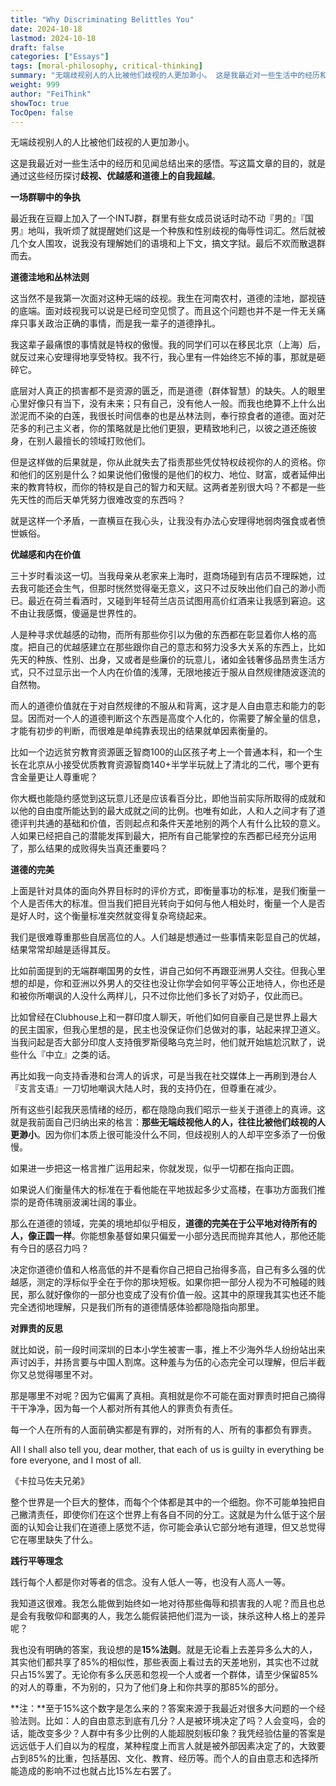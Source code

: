 ```yaml
---
title: "Why Discriminating Belittles You"
date: 2024-10-18
lastmod: 2024-10-18
draft: false
categories: ["Essays"]
tags: [moral-philosophy, critical-thinking]
summary: "无端歧视别人的人比被他们歧视的人更加渺小。 这是我最近对一些生活中的经历和见闻总结出来的感悟。写这篇文章的目的，就是通过这些经历探讨歧视、优越感和道德上的自我超越。 一场群聊中的争执..."
weight: 999
author: "FeiThink"
showToc: true
TocOpen: false
---
```




无端歧视别人的人比被他们歧视的人更加渺小。

这是我最近对一些生活中的经历和见闻总结出来的感悟。写这篇文章的目的，就是通过这些经历探讨**歧视、优越感和道德上的自我超越**。

**一场群聊中的争执**

最近我在豆瓣上加入了一个INTJ群，群里有些女成员说话时动不动『男的』『国男』地叫，我听烦了就提醒她们这是一个种族和性别歧视的侮辱性词汇。然后就被几个女人围攻，说我没有理解她们的语境和上下文，搞文字狱。最后不欢而散退群而去。

**道德洼地和丛林法则**

这当然不是我第一次面对这种无端的歧视。我生在河南农村，道德的洼地，鄙视链的底端。面对歧视我可以说是已经司空见惯了。而且这个问题也并不是一件无关痛痒只事关政治正确的事情，而是我一辈子的道德挣扎。

我这辈子最痛恨的事情就是特权的傲慢。我的同学们可以在移民北京（上海）后，就反过来心安理得地享受特权。我不行，我心里有一件始终忘不掉的事，那就是砸碎它。

底层对人真正的损害都不是资源的匮乏，而是道德（群体智慧）的缺失。人的眼里心里好像只有当下，没有未来；只有自己，没有他人一般。而我也绝算不上什么出淤泥而不染的白莲，我很长时间信奉的也是丛林法则，奉行掠食者的道德。面对茫茫多的利己主义者，你的策略就是比他们更狠，更精致地利己，以彼之道还施彼身，在别人最擅长的领域打败他们。

但是这样做的后果就是，你从此就失去了指责那些凭仗特权歧视你的人的资格。你和他们的区别是什么？如果说他们傲慢的是他们的权力、地位、财富，或者延伸出来的教育特权，而你的特权是自己的智力和天赋。这两者差别很大吗？不都是一些先天性的而后天单凭努力很难改变的东西吗？

就是这样一个矛盾，一直横亘在我心头，让我没有办法心安理得地弱肉强食或者愤世嫉俗。

**优越感和内在价值**

三十岁时看淡这一切。当我母亲从老家来上海时，逛商场碰到有店员不理睬她，过去我可能还会生气，但那时恍然觉得毫无意义，这只不过反映出他们自己的渺小而已。最近在荷兰看酒时，又碰到年轻荷兰店员试图用高价红酒来让我感到窘迫。这不由让我感慨，傻逼是世界性的。

人是种寻求优越感的动物，而所有那些你引以为傲的东西都在彰显着你人格的高度。把自己的优越感建立在那些跟你自己的意志和努力没多大关系的东西上，比如先天的种族、性别、出身，又或者是些廉价的玩意儿，诸如金钱奢侈品昂贵生活方式，只不过显示出一个人内在价值的浅薄，无限地接近于服从自然规律随波逐流的自然物。

而人的道德价值就在于对自然规律的不服从和背离，这才是人自由意志和能力的彰显。因而对一个人的道德判断这个东西是高度个人化的，你需要了解全量的信息，才能有初步的判断，而很难是单纯靠表现出的结果就单因素衡量的。

比如一个边远贫穷教育资源匮乏智商100的山区孩子考上一个普通本科，和一个生长在北京从小接受优质教育资源智商140+半学半玩就上了清北的二代，哪个更有含金量更让人尊重呢？

你大概也能隐约感觉到这玩意儿还是应该看百分比，即他当前实际所取得的成就和以他的自由度所能达到的最大成就之间的比例。也唯有如此，人和人之间才有了道德评判共通的基础和价值，否则起点和条件天差地别的两个人有什么比较的意义。人如果已经把自己的潜能发挥到最大，把所有自己能掌控的东西都已经充分运用了，那么结果的成败得失当真还重要吗？

**道德的完美**

上面是针对具体的面向外界目标时的评价方式，即衡量事功的标准，是我们衡量一个人是否伟大的标准。但当我们把目光转向于如何与他人相处时，衡量一个人是否是好人时，这个衡量标准突然就变得复杂弯绕起来。

我们是很难尊重那些自居高位的人。人们越是想通过一些事情来彰显自己的优越，结果常常却越是适得其反。

比如前面提到的无端群嘲国男的女性，讲自己如何不再跟亚洲男人交往。但我心里想的却是，你和亚洲以外男人的交往也没让你学会如何平等公正地待人，你也还是和被你所嘲讽的人没什么两样儿，只不过你比他们多长了对奶子，仅此而已。

比如曾经在Clubhouse上和一群印度人聊天，听他们如何自豪自己是世界上最大的民主国家，但我心里想的是，民主也没保证你们总做对的事，站起来捍卫道义。当我问起是否大部分印度人支持俄罗斯侵略乌克兰时，他们就开始尴尬沉默了，说些什么『中立』之类的话。

再比如我一向支持香港和台湾人的诉求，可是当我在社交媒体上一再刷到港台人『支言支语』一刀切地嘲讽大陆人时，我的支持仍在，但尊重在减少。

所有这些引起我厌恶情绪的经历，都在隐隐向我们昭示一些关于道德上的真谛。这就是我前面自己归纳出来的格言：**那些无端歧视他人的人，往往比被他们歧视的人更渺小**。因为你们本质上很可能没什么不同，但歧视别人的人却平空多添了一份傲慢。

如果进一步把这一格言推广运用起来，你就发现，似乎一切都在指向正圆。

如果说人们衡量伟大的标准在于看他能在平地拔起多少丈高楼，在事功方面我们推崇的是奇伟瑰丽波澜壮阔的事业。

那么在道德的领域，完美的境地却似乎相反，**道德的完美在于公平地对待所有的人，像正圆一样**。你能想象基督如果只偏爱一小部分选民而抛弃其他人，那他还能有今日的感召力吗？

决定你道德价值和人格高低的并不是看你自己把自己抬得多高，自己有多么强的优越感，测定的浮标似乎全在于你的那块短板。如果你把一部分人视为不可触碰的贱民，那么就好像你的一部分也变成了没有价值一般。这其中的原理我其实也还不能完全透彻地理解，只是我们所有的道德情感体验都隐隐指向那里。

**对罪责的反思**

就比如说，前一段时间深圳的日本小学生被害一事，推上不少海外华人纷纷站出来声讨凶手，并扬言要与中国人割席。这种羞与为伍的心态完全可以理解，但后半截你又总觉得哪里不对。

那是哪里不对呢？因为它偏离了真相。真相就是你不可能在面对罪责时把自己摘得干干净净，因为每一个人都对所有其他人的罪责负有责任。

每一个人在所有的人面前确实都是有罪的，对所有的人、所有的事都负有罪责。

All I shall also tell you, dear mother, that each of us is guilty in everything before everyone, and I most of all.

《卡拉马佐夫兄弟》

整个世界是一个巨大的整体，而每个个体都是其中的一个细胞。你不可能单独把自己撇清责任，即使你们在这个世界上有各自不同的分工。这就是为什么低于这个层面的认知会让我们在道德上感觉不适，你可能会承认它部分地有道理，但又总觉得它在哪里缺失了什么。

**践行平等理念**

践行每个人都是你对等者的信念。没有人低人一等，也没有人高人一等。

我知道这很难。我怎么能做到始终如一地对待那些侮辱和损害我的人呢？而且也总是会有我敬仰和鄙夷的人，我怎么能假装把他们混为一谈，抹杀这种人格上的差异呢？

我也没有明确的答案，我设想的是**15%法则**。就是无论看上去差异多么大的人，其实他们都共享了85%的相似性，那些表面上看过去的天差地别，其实也不过就只占15%罢了。无论你有多么厌恶和忽视一个人或者一个群体，请至少保留85%的对人的尊重，不为别的，只为了他们身上和你共享的那85%的部分。

**注：**至于15%这个数字是怎么来的？答案来源于我最近对很多大问题的一个经验法则。比如：人的自由意志到底有几分？人是被环境决定了吗？人会变吗，会的话，能改变多少？人群中有多少比例的人能超脱刻板印象？我凭经验估量的答案是远远低于人们自以为的程度，某种程度上而言人就是被外部因素决定了的，大致要占到85%的比重，包括基因、文化、教育、经历等。而个人的自由意志和选择所能造成的影响不过也就占比15%左右罢了。
